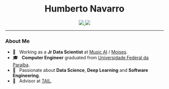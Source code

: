 <h1 align="center">Humberto Navarro</h1>

<p align="center">
  <a href="https://www.linkedin.com/in/humbertonc/">
    <img src="https://img.shields.io/badge/LinkedIn-0077B5?style=for-the-badge&logo=linkedin&logoColor=white" />
  </a>
  <a href="mailto:humbertonavarroc@gmail.com">
    <img src="https://img.shields.io/badge/Gmail-c14438?style=for-the-badge&logo=Gmail&logoColor=white" />
  </a>
</p>

---

### About Me

- 💼 &nbsp; Working as a **Jr Data Scientist** at <a href="https://music.ai/">Music AI</a> / <a href="https://moises.ai/">Moises</a>.
- 🎓 &nbsp; **Computer Engineer** graduated from <a href="https://www.ufpb.br/">Universidade Federal da Paraíba</a>.
- 🌱 &nbsp; Passionate about **Data Science**, **Deep Learning** and **Software Engineering**.
- 🐋 &nbsp; Advisor at <a href="https://github.com/TailUFPB">TAIL</a>.

